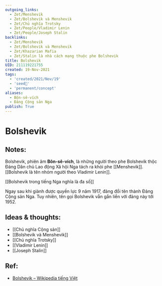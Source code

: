 ```yaml
---
outgoing_links:
  - Zet/Menshevik
  - Zet/Bolshevik và Menshevik
  - Zet/Chủ nghĩa Trotsky
  - Zet/People/Vladimir Lenin
  - Zet/People/Joseph Stalin
backlinks:
  - Zet/Menshevik
  - Zet/Bolshevik và Menshevik
  - Zet/Khazarian Mafia
  - Zet/Stalin là nhà cách mạng thuộc phe Bolshevik
title: Bolshevik
UID: 211119221755
created: 19-Nov-2021
tags:
  - 'created/2021/Nov/19'
  - 'seed🥜'
  - 'permanent/concept'
aliases:
  - Bôn-sê-vích
  - Đảng Cộng sản Nga
publish: True
---
```

# Bolshevik

## Notes:
Bolshevik, phiên âm **Bôn-sê-vích**, là những người theo phe Bolshevik thộc Đảng Dân chủ Lao động Xã hội Nga tách ra khỏi phe [[Menshevik]]. [[Bolshevik là tên nhóm người theo Vladimir Lenin]].

[[Bolshevik trong tiếng Nga nghĩa là đa số]]

Ngay sau khi giành được quyền lực 9 năm 1917, đảng đổi tên thành Đảng Cộng sản Nga. Tuy nhiên, tên gọi Bolshevik vẫn gắn liền với đảng này tới 1952.

## Ideas & thoughts:
- [[Chủ nghĩa Cộng sản]]
- [[Bolshevik và Menshevik]]
- [[Chủ nghĩa Trotsky]]
- [[Vladimir Lenin]]
- [[Joseph Stalin]]

## Ref:
- [Bolshevik – Wikipedia tiếng Việt](https://vi.wikipedia.org/wiki/Bolshevik)